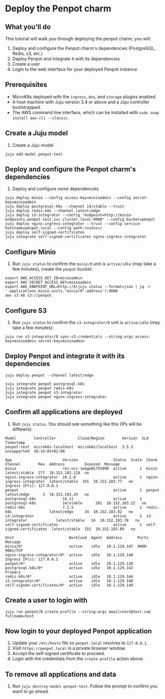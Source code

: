 <!-- vale off -->
# Deploy the Penpot charm
<!-- vale on -->

## What you'll do
This tutorial will walk you through deploying the penpot charm; you will:
1. Deploy and configure the Penpot charm's dependencies (PostgreSQL, Redis, s3, etc.)
2. Deploy Penpot and integrate it with its dependencies
3. Create a user
4. Login to the web interface for your deployed Penpot instance

## Prerequisites
* MicroK8s deployed with the `ingress`, `dns`, and `storage` plugins enabled.
* A host machine with Juju version 3.4 or above and a Juju controller bootstrapped.
* The AWS command line interface, which can be installed with `sudo snap install aws-cli --classic`.

## Create a Juju model
1. Create a Juju model
```
juju add-model penpot-test
```

## Deploy and configure the Penpot charm's dependencies
1. Deploy and configure some dependencies
```
juju deploy minio --config access-key=minioadmin --config secret-key=minioadmin
juju deploy postgresql-k8s --channel 14/stable --trust
juju deploy redis-k8s --channel latest/edge
juju deploy s3-integrator --config "endpoint=http://minio-endpoints.penpot-test.svc.cluster.local:9000" --config bucket=penpot
juju deploy nginx-ingress-integrator --trust --config service-hostname=penpot.local --config path-routes=/
juju deploy self-signed-certificates
juju integrate self-signed-certificates nginx-ingress-integrator
```

<!-- vale off -->
## Configure Minio
<!-- vale on -->
1. Run `juju status` to confirm the `minio/0` unit is `active/idle` (may take a few minutes), create the `penpot` bucket:
```
export AWS_ACCESS_KEY_ID=minioadmin
export AWS_SECRET_ACCESS_KEY=minioadmin
export AWS_ENDPOINT_URL=http://$(juju status --format=json | jq -r '.applications.minio.units."minio/0".address'):9000
aws s3 mb s3://penpot
```

## Configure S3
1. Run `juju status` to confirm the `s3-integrator/0` unit is `active/idle` (may take a few minutes):
```
juju run s3-integrator/0 sync-s3-credentials --string-args access-key=minioadmin secret-key=minioadmin
```

## Deploy Penpot and integrate it with its dependencies
```
juju deploy penpot --channel latest/edge

juju integrate penpot postgresql-k8s
juju integrate penpot redis-k8s
juju integrate penpot s3-integrator
juju integrate penpot nginx-ingress-integrator
```

## Confirm all applications are deployed
1. Run `juju status`. You should see something like this (IPs will be different):
```
Model        Controller          Cloud/Region        Version  SLA          Timestamp
penpot-test  microk8s-localhost  microk8s/localhost  3.5.3    unsupported  16:14:03+02:00

App                       Version                Status  Scale  Charm                     Channel        Rev  Address         Exposed  Message
minio                     res:oci-image@1755999  active      1  minio                     latest/stable  277  10.152.183.128  no
nginx-ingress-integrator  24.2.0                 active      1  nginx-ingress-integrator  latest/stable  101  10.152.183.77   no       Ingress IP(s): 127.0.0.1
penpot                                           active      1  penpot                    latest/edge      3  10.152.183.24   no
postgresql-k8s            14.11                  active      1  postgresql-k8s            14/stable      281  10.152.183.22   no
redis-k8s                 7.2.5                  active      1  redis-k8s                 latest/edge     34  10.152.183.82   no
s3-integrator                                    active      1  s3-integrator             latest/stable   24  10.152.183.78   no
self-signed-certificates                         active      1  self-signed-certificates  latest/stable  155  10.152.183.89   no

Unit                         Workload  Agent  Address       Ports          Message
minio/0*                     active    idle   10.1.129.147  9000-9001/TCP
nginx-ingress-integrator/0*  active    idle   10.1.129.140                 Ingress IP(s): 127.0.0.1
penpot/0*                    active    idle   10.1.129.139
postgresql-k8s/0*            active    idle   10.1.129.142                 Primary
redis-k8s/0*                 active    idle   10.1.129.144
s3-integrator/0*             active    idle   10.1.129.148
self-signed-certificates/0*  active    idle   10.1.129.149
```

## Create a user to login with
```
juju run penpot/0 create-profile --string-args email=test@test.com fullname=test
```

## Now login to your deployed Penpot application
1. Update your `/etc/hosts` file so `penpot.local` resolves to `127.0.0.1`.
2. Visit `https://penpot.local` in a private browser window.
3. Accept the self-signed certificate to proceed.
4. Login with the credentials from the `create-profile` action above.

## To remove all applications and data
1. Run `juju destroy-model penpot-test`. Follow the prompt to confirm you want to go ahead.
